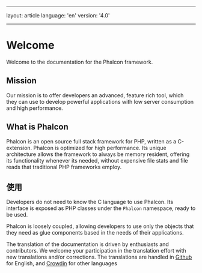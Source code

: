 * * *

layout: article language: 'en' version: '4.0'

* * *

# Welcome

Welcome to the documentation for the Phalcon framework.

## Mission

Our mission is to offer developers an advanced, feature rich tool, which they can use to develop powerful applications with low server consumption and high performance.

## What is Phalcon

Phalcon is an open source full stack framework for PHP, written as a C-extension. Phalcon is optimized for high performance. Its unique architecture allows the framework to always be memory resident, offering its functionality whenever its needed, without expensive file stats and file reads that traditional PHP frameworks employ.

## 使用

Developers do not need to know the C language to use Phalcon. Its interface is exposed as PHP classes under the `Phalcon` namespace, ready to be used.

Phalcon is loosely coupled, allowing developers to use only the objects that they need as glue components based in the needs of their applications.

<div class="alert alert-danger">
    <p>
        The translation of the documentation is driven by enthusiasts and contributors. We welcome your participation in the translation effort with new translations and/or corrections. The translations are handled in <a href="https://github.com/phalcon/docs">Github</a> for English, and <a href="https://crowdin.com/project/phalcon-documentation">Crowdin</a> for other languages
    </p>
</div>
